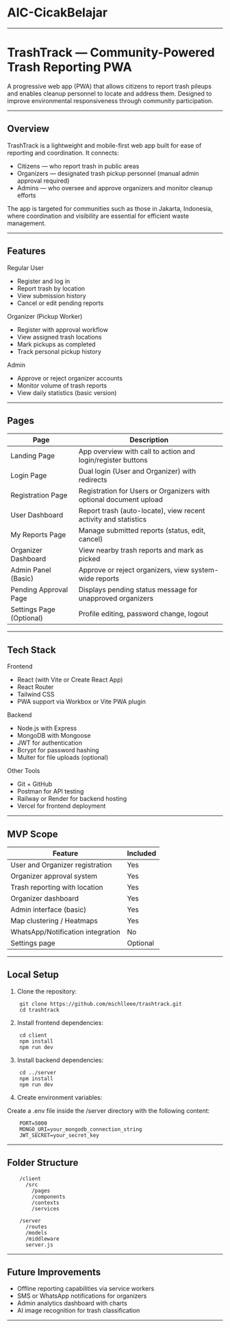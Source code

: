 # AIC-CicakBelajar
---

# TrashTrack — Community-Powered Trash Reporting PWA

A progressive web app (PWA) that allows citizens to report trash pileups and enables cleanup personnel to locate and address them. Designed to improve environmental responsiveness through community participation.

---

## Overview

TrashTrack is a lightweight and mobile-first web app built for ease of reporting and coordination. It connects:

- Citizens — who report trash in public areas
- Organizers — designated trash pickup personnel (manual admin approval required)
- Admins — who oversee and approve organizers and monitor cleanup efforts

The app is targeted for communities such as those in Jakarta, Indonesia, where coordination and visibility are essential for efficient waste management.

---

## Features

Regular User

- Register and log in
- Report trash by location
- View submission history
- Cancel or edit pending reports

Organizer (Pickup Worker)

- Register with approval workflow
- View assigned trash locations
- Mark pickups as completed
- Track personal pickup history

Admin

- Approve or reject organizer accounts
- Monitor volume of trash reports
- View daily statistics (basic version)

---

## Pages

| Page                  | Description                                                                 |
|------------------------|-----------------------------------------------------------------------------|
| Landing Page           | App overview with call to action and login/register buttons                 |
| Login Page             | Dual login (User and Organizer) with redirects                              |
| Registration Page      | Registration for Users or Organizers with optional document upload          |
| User Dashboard         | Report trash (auto-locate), view recent activity and statistics             |
| My Reports Page        | Manage submitted reports (status, edit, cancel)                             |
| Organizer Dashboard    | View nearby trash reports and mark as picked                               |
| Admin Panel (Basic)    | Approve or reject organizers, view system-wide reports                      |
| Pending Approval Page  | Displays pending status message for unapproved organizers                   |
| Settings Page (Optional)| Profile editing, password change, logout                                   |

---

## Tech Stack

Frontend

- React (with Vite or Create React App)
- React Router
- Tailwind CSS
- PWA support via Workbox or Vite PWA plugin

Backend

- Node.js with Express
- MongoDB with Mongoose
- JWT for authentication
- Bcrypt for password hashing
- Multer for file uploads (optional)

Other Tools

- Git + GitHub
- Postman for API testing
- Railway or Render for backend hosting
- Vercel for frontend deployment

---

## MVP Scope

| Feature                          | Included |
|----------------------------------|----------|
| User and Organizer registration  | Yes      |
| Organizer approval system        | Yes      |
| Trash reporting with location    | Yes      |
| Organizer dashboard              | Yes      |
| Admin interface (basic)          | Yes      |
| Map clustering / Heatmaps        | Yes       |
| WhatsApp/Notification integration| No       |
| Settings page                    | Optional |

---

## Local Setup

1. Clone the repository:
```
    git clone https://github.com/michlleee/trashtrack.git
    cd trashtrack
```
2. Install frontend dependencies:
```
    cd client
    npm install
    npm run dev
```
3. Install backend dependencies:
```
    cd ../server
    npm install
    npm run dev
```
4. Create environment variables:

Create a .env file inside the /server directory with the following content:
```
    PORT=5000
    MONGO_URI=your_mongodb_connection_string
    JWT_SECRET=your_secret_key
```
---

## Folder Structure
```
    /client
      /src
        /pages
        /components
        /contexts
        /services

    /server
      /routes
      /models
      /middleware
      server.js
```
---

## Future Improvements

- Offline reporting capabilities via service workers
- SMS or WhatsApp notifications for organizers
- Admin analytics dashboard with charts
- AI image recognition for trash classification

---
